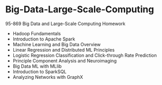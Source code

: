 # Big-Data-Large-Scale-Computing
95-869 Big Data and Large-Scale Computing Homework
- Hadoop Fundamentals
- Introduction to Apache Spark
- Machine Learning and Big Data Overview
- Linear Regression and Distributed ML Principles
- Logistic Regression Classification and Click-through Rate Prediction
- Principle Component Analysis and Neuroimaging
- Big Data ML with MLlib
- Introduction to SparkSQL
- Analyzing Networks with GraphX
